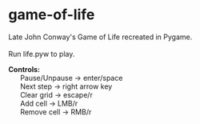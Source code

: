 # game-of-life
Late John Conway's Game of Life recreated in Pygame.</br></br>
Run life.pyw to play.</br>

<b>Controls:</b></br>
&nbsp;&nbsp;&nbsp;&nbsp;&nbsp;&nbsp;Pause/Unpause -> enter/space</br>
&nbsp;&nbsp;&nbsp;&nbsp;&nbsp;&nbsp;Next step -> right arrow key</br>
&nbsp;&nbsp;&nbsp;&nbsp;&nbsp;&nbsp;Clear grid -> escape/r</br>
&nbsp;&nbsp;&nbsp;&nbsp;&nbsp;&nbsp;Add cell -> LMB/r</br>
&nbsp;&nbsp;&nbsp;&nbsp;&nbsp;&nbsp;Remove cell -> RMB/r</br>

